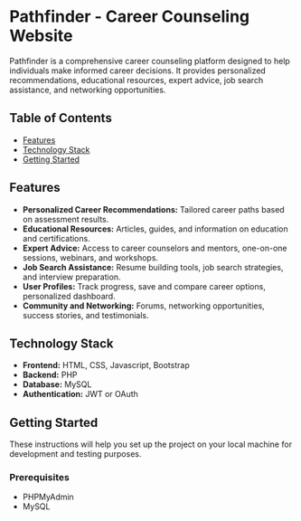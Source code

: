 # Pathfinder - Career Counseling Website

Pathfinder is a comprehensive career counseling platform designed to help individuals make informed career decisions. It provides personalized recommendations, educational resources, expert advice, job search assistance, and networking opportunities.

## Table of Contents

- [Features](#features)
- [Technology Stack](#technology-stack)
- [Getting Started](#getting-started)

## Features

- **Personalized Career Recommendations:** Tailored career paths based on assessment results.
- **Educational Resources:** Articles, guides, and information on education and certifications.
- **Expert Advice:** Access to career counselors and mentors, one-on-one sessions, webinars, and workshops.
- **Job Search Assistance:** Resume building tools, job search strategies, and interview preparation.
- **User Profiles:** Track progress, save and compare career options, personalized dashboard.
- **Community and Networking:** Forums, networking opportunities, success stories, and testimonials.

## Technology Stack

- **Frontend:** HTML, CSS, Javascript, Bootstrap
- **Backend:** PHP
- **Database:** MySQL
- **Authentication:** JWT or OAuth

## Getting Started

These instructions will help you set up the project on your local machine for development and testing purposes.

### Prerequisites

- PHPMyAdmin
- MySQL
